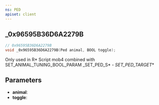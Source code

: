 ```yaml
---
ns: PED
apiset: client
---
```

## _0x96595B36D6A2279B

```c
// 0x96595B36D6A2279B
void _0x96595B36D6A2279B(Ped animal, BOOL toggle);
```

Only used in R* Script mob4 combined with SET_ANIMAL_TUNING_BOOL_PARAM
_SET_PED_S* - _SET_PED_TARGET_*

## Parameters
* **animal**:
* **toggle**: